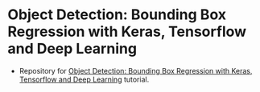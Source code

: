 # Object Detection: Bounding Box Regression with Keras, Tensorflow and Deep Learning
- Repository for [Object Detection: Bounding Box Regression with Keras, Tensorflow and Deep Learning](https://www.pyimagesearch.com/2020/10/05/object-detection-bounding-box-regression-with-keras-tensorflow-and-deep-learning/) tutorial.
